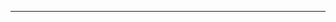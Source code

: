 [https://www.cnblogs.com/chongyao/p/9377457.html]: 
[https://www.cnblogs.com/dotnet261010/p/7087290.html]: 

------

[https://cloud.tencent.com/developer/article/1147883]: 
[https://blog.csdn.net/qq_36336003/article/details/90205336]: 


